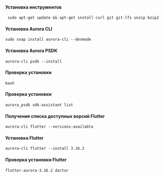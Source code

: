 #### Установка инструментов
```shell
 sudo apt-get update && apt-get install curl git git-lfs unzip bzip2
```

#### Установка Aurora CLI
```shell
sudo snap install aurora-cli --devmode
```

#### Установка Aurora PSDK
```shell
aurora-cli psdk --install
```
#### Проверка установки
```shell
bash  
```
#### Проверка установки
```shell
aurora_psdk sdk-assistant list
```

#### Получения списка доступных версий Flutter
```shell
aurora-cli flutter --versions-available
```

#### Установка Flutter
```shell
aurora-cli flutter --install 3.16.2
```

#### Проверка установки Flutter
```shell
flutter-aurora-3.16.2 doctor
```
